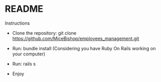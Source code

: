 # README

Instructions

* Clone the repository:
    git clone https://github.com/MiceBishop/employees_management.git

* Run:
    bundle install (Considering you have Ruby On Rails working on your computer)

* Run: rails s

* Enjoy
